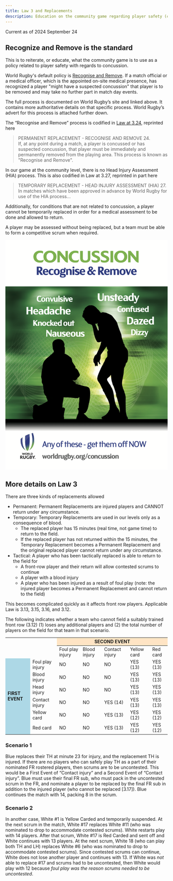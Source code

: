 ```yaml
---
title: Law 3 and Replacements
description: Education on the community game regarding player safety (concussion) and general replacement information by law
---
```


Current as of 2024 September 24

## Recognize and Remove is the standard

This is to reiterate, or educate, what the community game is to use as a policy related to player safety with regards to concussion.

World Rugby's default policy is <a href='https://www.world.rugby/the-game/player-welfare/medical/concussion/recognise-and-remove' target='_blank'>Recognise and Remove</a>. If a match official or a medical officer, which is the appointed on-site medical presence, has recognized a player "might have a suspected concussion" that player is to be removed and may take no further part in match day events.

The full process is documented on World Rugby’s site and linked above. It contains more authoritative details on that specific process. World Rugby’s advert for this process is attached further down.

The “Recognise and Remove” process is codified in <a href='https://www.world.rugby/the-game/laws/law/3' target='_blank'>Law at 3.24</a>, reprinted here

> PERMANENT REPLACEMENT - RECOGNISE AND REMOVE 24.</br>
> If, at any point during a match, a player is concussed or has suspected concussion, that player must be immediately and permanently removed from the playing area. This process is known as "Recognise and Remove".

In our game at the community level, there is no Head Injury Assessment (HIA) process. This is also codified in Law at 3.27, reprinted in part here

> TEMPORARY REPLACEMENT - HEAD INJURY ASSESSMENT (HIA) 27. In matches which have been approved in advance by World Rugby for use of the HIA process...

Additionally, for conditions that are not related to concussion, a player cannot be temporarily replaced in order for a medical assessment to be done and allowed to return.

A player may be assessed without being replaced, but a team must be able to form a competitive scrum when required.

![World Rugby page reading "Concussion Recoginse and Remove - convulsive, headache, knocked out, nauseous, unsteady, confused, dazed, dizzy - Any of these: get them off NOW!](../../../assets/concussion-poster.png)

## More details on Law 3

There are three kinds of replacements allowed

- Permanent: Permanent Replacements are injured players and CANNOT return under any circumstance.
- Temporary: Temporary Replacements are used in our levels only as a consequence of blood.
  - The replaced player has 15 minutes (real time, not game time) to return to the field.
  - If the replaced player has not returned within the 15 minutes, the Temporary Replacement becomes a Permanent Replacement and the original replaced player cannot return under any circumstance.
- Tactical: A player who has been tactically replaced is able to return to the field for
  - A front-row player and their return will allow contested scrums to continue
  - A player with a blood injury
  - A player who has been injured as a result of foul play (note: the injured player becomes a Permanent Replacement and cannot return to the field)

This becomes complicated quickly as it affects front row players. Applicable Law is 3.13, 3.15, 3.16, and 3.12.

The following indicates whether a team who cannot field a suitably trained front row (3.12) (1) loses any additional players and (2) the total number of players on the field for that team in that scenario.

<table>
  <thead>
    <th colspan="2" style="border-bottom-style: hidden;"> </th>
    <th colspan="5" style="background-color: bisque;">SECOND EVENT</th>
  </thead>
  <tbody>
    <tr>
      <td rowspan="1"> </td>
      <td rowspan="1" style="border-left-style: hidden;"> </td>
      <td rowspan="1">Foul play injury</td>
      <td rowspan="1">Blood injury</td>
      <td rowspan="1">Contact injury</td>
      <td rowspan="1">Yellow card</td>
      <td rowspan="1">Red card</td>
    </tr>
    <tr>
      <td rowspan="6" style="background-color: lightblue;"><strong>FIRST EVENT</strong></td>
      <td>Foul play injury</td>
      <td>NO</td>
      <td>NO</td>
      <td>NO</td>
      <td>YES (13)</td>
      <td>YES (13)</td>
    </tr>
    <tr>
      <td>Blood injury</td>
      <td>NO</td>
      <td>NO</td>
      <td>NO</td>
      <td>YES (13)</td>
      <td>YES (13)</td>
    </tr>
    <tr>
      <td>Head injury</td>
      <td>NO</td>
      <td>NO</td>
      <td>NO</td>
      <td>YES (13)</td>
      <td>YES (13)</td>
    </tr>
    <tr>
      <td>Contact injury</td>
      <td>NO</td>
      <td>NO</td>
      <td>YES (14)</td>
      <td>YES (13)</td>
      <td>YES (13)</td>
    </tr>
    <tr>
      <td>Yellow card</td>
      <td>NO</td>
      <td>NO</td>
      <td>YES (13)</td>
      <td>YES (12)</td>
      <td>YES (12)</td>
    </tr>
    <tr>
      <td>Red card</td>
      <td>NO</td>
      <td>NO</td>
      <td>YES (13)</td>
      <td>YES (12)</td>
      <td>YES (12)</td>
    </tr>
  </tbody>
</table>

### Scenario 1

Blue replaces their TH at minute 23 for injury, and the replacement TH is injured. If there are no players who can safely play TH as a part of their nominated FR rostered players, then scrums are to be uncontested.
This would be a First Event of “Contact injury” and a Second Event of “Contact injury”. Blue must use their final FR sub, who must pack in the uncontested scrum in the FR, and nominate a player to be replaced by the final FR sub in addition to the injured player (who cannot be replaced [3.17]). Blue continues the match with 14, packing 8 in the scrum.

### Scenario 2

In another case, White #1 is Yellow Carded and temporarily suspended. At the next scrum in the match, White #17 replaces White #11 (who was nominated to drop to accommodate contested scrums). White restarts play with 14 players. After that scrum, White #17 is Red Carded and sent off and White continues with 13 players. At the next scrum, White 18 (who can play both TH and LH) replaces White #6 (who was nominated to drop to accommodate contested scrums). Since contested scrums can continue, White does not lose another player and continues with 13. If White was _not_ able to replace #17 and scrums had to be uncontested, then White would play with 12 because _foul play was the reason scrums needed to be uncontested_.
